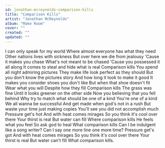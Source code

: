 ```yaml
---
id: jonathan-mcreynolds-comparison-kills
title: "Comparison Kills"
artist: "Jonathan McReynolds"
album: "Make Room"
cover: ""
created: ""
updated: ""
---
```


I can only speak for my world
Where almost everyone has what they need
Other nations lives with sickness
But over here we die from jealousy
'Cause it makes you chase
What's not meant to be chased
'Cause you possessed it all along
It comes to steal and hide what is real
Comparison kills
You spend all night admiring pictures
They make life look perfect as they should
But you don't know the pictures story
And how long it took to make it good
It makes you consider shoes you don't like
But when that shoe doesn't fit
Wear what you will
Despite how they fill
Comparison kills
The grass was fine
Until it looks greener on the other side
Now you believing that you fell behind
Why try to match what should be one of a kind
You're one of a kind
We all wanna be successful
And get made when god's not in a rush
But waste your time just making copies
You'll see you did not accomplish much
Pressure get's hot
And with heat comes mirages
So you think it's cool over there
Your thirst is real
But water can fill
Where comparison kills
He feels what you feel
So ask god to heal
What comparison kills
Can I be indulgent like a song writer?
Can I say one more line one more time?
Pressure get's got
And with heat comes mirages
So you think it's cool over there
Your thirst is real
But water can't fill
What comparison kills.